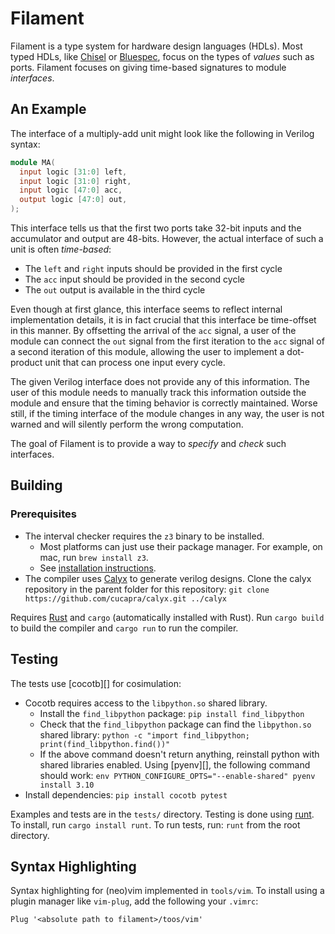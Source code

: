 # Filament

Filament is a type system for hardware design languages (HDLs).
Most typed HDLs, like [Chisel][] or [Bluespec][], focus on the types of *values* such as ports.
Filament focuses on giving time-based signatures to module *interfaces*.

## An Example

The interface of a multiply-add unit might look like the following in Verilog syntax:
```verilog
module MA(
  input logic [31:0] left,
  input logic [31:0] right,
  input logic [47:0] acc,
  output logic [47:0] out,
);
```

This interface tells us that the first two ports take 32-bit inputs and the accumulator and output are 48-bits.
However, the actual interface of such a unit is often *time-based*:
- The `left` and `right` inputs should be provided in the first cycle
- The `acc` input should be provided in the second cycle
- The `out` output is available in the third cycle

Even though at first glance, this interface seems to reflect internal implementation details, it is in fact crucial that this interface be time-offset in this manner.
By offsetting the arrival of the `acc` signal, a user of the module can connect the `out` signal from the first iteration to the `acc` signal of a second iteration of this module, allowing the user to implement a dot-product unit that can process one input every cycle.

The given Verilog interface does not provide any of this information.
The user of this module needs to manually track this information outside the module and ensure that the timing behavior is correctly maintained.
Worse still, if the timing interface of the module changes in any way, the user is not warned and will silently perform the wrong computation.

The goal of Filament is to provide a way to *specify* and *check* such interfaces.

## Building

### Prerequisites
- The interval checker requires the `z3` binary to be installed.
    - Most platforms can just use their package manager. For example, on mac, run `brew install z3`.
    - See [installation instructions][z3-install].
- The compiler uses [Calyx][] to generate verilog designs. Clone the calyx repository in the parent folder for this repository: `git clone https://github.com/cucapra/calyx.git ../calyx`

Requires [Rust][] and `cargo` (automatically installed with Rust). Run `cargo build` to build the compiler and `cargo run` to run the compiler.

## Testing

The tests use [cocotb][] for cosimulation:
* Cocotb requires access to the `libpython.so` shared library.
  * Install the `find_libpython` package: `pip install find_libpython`
  * Check that the `find_libpython` package can find the `libpython.so` shared library: `python -c "import find_libpython; print(find_libpython.find())"`
  * If the above command doesn't return anything, reinstall python with shared libraries enabled. Using [pyenv][], the following command should work: `env PYTHON_CONFIGURE_OPTS="--enable-shared" pyenv install 3.10`
* Install dependencies: `pip install cocotb pytest`

Examples and tests are in the `tests/` directory.
Testing is done using [runt][]. To install, run `cargo install runt`. To run
tests, run: `runt` from the root directory.

## Syntax Highlighting

Syntax highlighting for (neo)vim implemented in `tools/vim`. To install using
a plugin manager like `vim-plug`, add the following your `.vimrc`:

```
Plug '<absolute path to filament>/toos/vim'
```

[runt]: https://docs.rs/runt/latest/runt/index.html
[rust]: https://www.rust-lang.org/
[z3-install]: https://github.com/Z3Prover/z3
[chisel]: https://www.chisel-lang.org/
[bluespec]: https://bluespec.com/
[calyx]: https://calyxir.org
